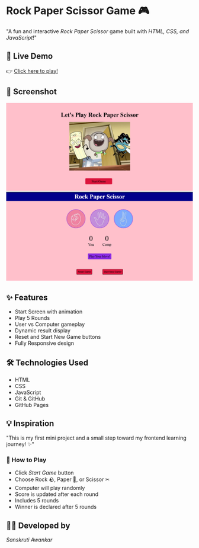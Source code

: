 # Rock Paper Scissor Game 🎮

"A fun and interactive *Rock Paper Scissor* game built with *HTML, CSS, and JavaScript*!"

## 🚀 Live Demo
👉 [Click here to play!](https://sanskruti77.github.io/rock-paper-scissor-game/)

## 📸 Screenshot
![Start Screen](./front%20pg%20sc.png)
![Gamr Screen](./main%20pg%20sc.png)

## ✨ Features
- Start Screen with animation
- Play 5 Rounds
- User vs Computer gameplay
- Dynamic result display
- Reset and Start New Game buttons
- Fully Responsive design

## 🛠 Technologies Used
- HTML
- CSS
- JavaScript
- Git & GitHub
- GitHub Pages

## 💡 Inspiration
"This is my first mini project and a small step toward my frontend learning journey! ✨"

### 📌 How to Play
- Click *Start Game* button 
- Choose Rock 🪨, Paper 📄, or Scissor ✂
- Computer will play randomly
- Score is updated after each round
- Includes 5 rounds
- Winner is declared after 5 rounds

## 🧑‍💻 Developed by
*Sanskruti Awankar*
